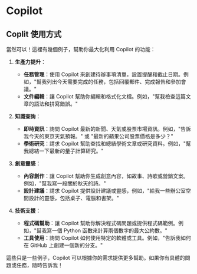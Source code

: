 Copilot
===

## Coplit 使用方式

當然可以！這裡有幾個例子，幫助你最大化利用 Copilot 的功能：

1. **生產力提升**：
    - **任務管理**：使用 Copilot 來創建待辦事項清單，設置提醒和截止日期。例如，"幫我列出今天需要完成的任務，包括回覆郵件、完成報告和參加會議。"
    - **文件編輯**：讓 Copilot 幫助你編輯和格式化文檔。例如，"幫我檢查這篇文章的語法和拼寫錯誤。"

2. **知識查詢**：
    - **即時資訊**：詢問 Copilot 最新的新聞、天氣或股票市場資訊。例如，"告訴我今天的東京天氣預報。" 或 "最新的蘋果公司股票價格是多少？"
    - **學術研究**：請求 Copilot 幫助查找和總結學術文章或研究資料。例如，"幫我總結一下最新的量子計算研究。"

3. **創意靈感**：
    - **內容創作**：讓 Copilot 幫助你生成創意內容，如故事、詩歌或營銷文案。例如，"幫我寫一段關於秋天的詩。"
    - **設計建議**：請求 Copilot 提供設計建議或靈感，例如，"給我一些辦公室空間設計的靈感，包括桌子、電腦和書架。"

4. **技術支援**：
    - **程式碼幫助**：讓 Copilot 幫助你解決程式碼問題或提供程式碼範例。例如，"幫我寫一個 Python 函數來計算兩個數字的最大公約數。"
    - **工具使用**：詢問 Copilot 如何使用特定的軟體或工具。例如，"告訴我如何在 GitHub 上創建一個新的分支。"

這些只是一些例子，Copilot 可以根據你的需求提供更多幫助。如果你有具體的問題或任務，隨時告訴我！
